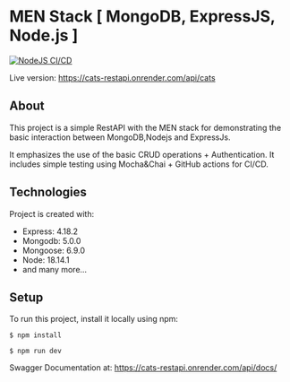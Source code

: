 
# MEN Stack [ MongoDB, ExpressJS, Node.js ]

[![NodeJS CI/CD](https://github.com/iNkidzy/CatsRestAPI/actions/workflows/main.yaml/badge.svg)](https://github.com/iNkidzy/CatsRestAPI/actions/workflows/main.yaml)

Live version: https://cats-restapi.onrender.com/api/cats
## About
This project is a simple RestAPI with the MEN stack for demonstrating the basic interaction between MongoDB,Nodejs and ExpressJs.

It emphasizes the use of the basic CRUD operations + Authentication. 
It includes simple testing using Mocha&Chai + GitHub actions for CI/CD.


	
## Technologies
Project is created with:
* Express: 4.18.2
* Mongodb: 5.0.0
* Mongoose: 6.9.0
* Node: 18.14.1
* and many more...

## Setup
To run this project, install it locally using npm:

```
$ npm install

$ npm run dev

```


Swagger Documentation at: https://cats-restapi.onrender.com/api/docs/
